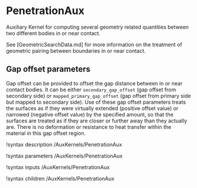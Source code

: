 # PenetrationAux

Auxiliary Kernel for computing several geometry related quantities between two different bodies in or near contact.

See [GeometricSearchData.md] for more information on the treatment of
geometric pairing between boundaries in or near contact.

## Gap offset parameters

Gap offset can be provided to offset the gap distance between in or near contact bodies. It can be either `secondary_gap_offset` (gap offset from secondary side) or `mapped_primary_gap_offset` (gap offset from primary side but mapped to secondary side). Use of these gap offset parameters treats the surfaces as if they were virtually extended (positive offset value) or narrowed (negative offset value) by the specified amount, so that the surfaces are treated as if they are closer or further away than they actually are. There is no deformation or resistance to heat transfer within the material in this gap offset region.

!syntax description /AuxKernels/PenetrationAux

!syntax parameters /AuxKernels/PenetrationAux

!syntax inputs /AuxKernels/PenetrationAux

!syntax children /AuxKernels/PenetrationAux
